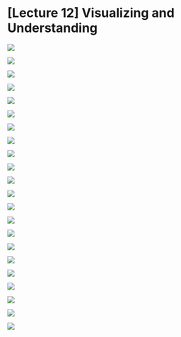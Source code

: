 # \[Lecture 12\] Visualizing and Understanding

![](.gitbook/assets/2020-12-10-5.31.53.png)

![](.gitbook/assets/2020-12-10-5.32.18.png)

![](.gitbook/assets/2020-12-10-5.32.35.png)

![](.gitbook/assets/2020-12-10-5.33.02.png)

![](.gitbook/assets/2020-12-10-5.33.33.png)

![](.gitbook/assets/2020-12-10-5.33.59.png)

![](.gitbook/assets/2020-12-10-5.34.27.png)

![](.gitbook/assets/2020-12-10-5.36.22.png)

![](.gitbook/assets/2020-12-10-5.36.40.png)

![](.gitbook/assets/2020-12-10-5.37.00.png)

![](.gitbook/assets/2020-12-10-5.38.03.png)

![](.gitbook/assets/2020-12-10-5.39.21.png)

![](.gitbook/assets/2020-12-10-5.39.36.png)

![](.gitbook/assets/2020-12-10-5.39.59.png)

![](.gitbook/assets/2020-12-10-5.40.31.png)

![](.gitbook/assets/2020-12-10-5.41.24.png)

![](.gitbook/assets/2020-12-10-5.41.46.png)

![](.gitbook/assets/2020-12-11-11.42.09.png)

![](.gitbook/assets/2020-12-11-11.42.23.png)

![](.gitbook/assets/2020-12-11-11.42.51.png)

![](.gitbook/assets/2020-12-11-11.44.39.png)

![](.gitbook/assets/2020-12-11-11.43.28.png)













